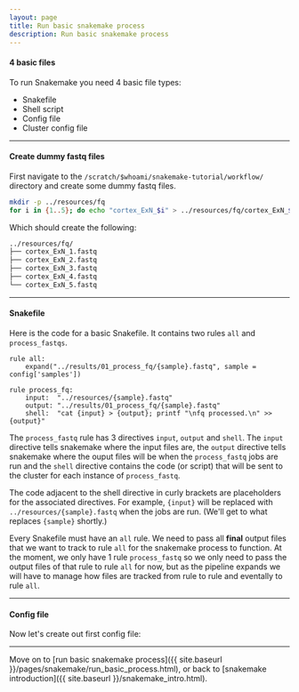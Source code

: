 ```yaml
---
layout: page
title: Run basic snakemake process
description: Run basic snakemake process
---
```


#### 4 basic files

To run Snakemake you need 4 basic file types:

- Snakefile
- Shell script
- Config file
- Cluster config file

***

#### Create dummy fastq files

First navigate to the `/scratch/$whoami/snakemake-tutorial/workflow/` directory and create
some dummy fastq files.

```bash
mkdir -p ../resources/fq
for i in {1..5}; do echo "cortex_ExN_$i" > ../resources/fq/cortex_ExN_$i.fastq ; done
```

Which should create the following:

```bash
../resources/fq/
├── cortex_ExN_1.fastq
├── cortex_ExN_2.fastq
├── cortex_ExN_3.fastq
├── cortex_ExN_4.fastq
└── cortex_ExN_5.fastq
```

***

#### Snakefile

Here is the code for a basic Snakefile. It contains two rules `all` and `process_fastqs`.

```snakemake
rule all:
    expand("../results/01_process_fq/{sample}.fastq", sample = config['samples'])

rule process_fq:
    input:  "../resources/{sample}.fastq"
    output: "../results/01_process_fq/{sample}.fastq"
    shell:  "cat {input} > {output}; printf "\nfq processed.\n" >> {output}"
```

The `process_fastq` rule has 3 directives `input`, `output` and `shell`. The `input` directive
tells snakemake where the input files are, the `output` directive tells snakemake where
the ouput files will be when the `process_fastq` jobs are run and the `shell` directive contains 
the code (or script) that will be sent to the cluster for each instance of `process_fastq`.

The code adjacent to the shell directive in curly brackets are placeholders for the associated directives. 
For example, `{input}` will be replaced with `../resources/{sample}.fastq` when the jobs are run. 
(We'll get to what replaces `{sample}` shortly.)

Every Snakefile must have an `all` rule. We need to pass all **final** output files that we want to track to 
rule `all` for the snakemake process to function. At the moment, we only have 1 rule `process_fastq` so we
only need to pass the output files of that rule to rule `all` for now, but as the pipeline expands we will
have to manage how files are tracked from rule to rule and eventally to rule `all`.

***


#### Config file

Now let's create out first config file:











***

Move on to [run basic snakemake process]({{ site.baseurl }}/pages/snakemake/run_basic_process.html), or back 
to [snakemake introduction]({{ site.baseurl }}/snakemake_intro.html).
